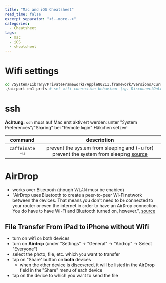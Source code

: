 ```yaml
---
title: "Mac and iOS Cheatsheet"
read_time: false
excerpt_separator: "<!--more-->"
categories:
  - Cheatsheet
tags:
  - mac
  - iOS
  - cheatsheet
---
```


# Wifi settings

```bash
cd /System/Library/PrivateFrameworks/Apple80211.framework/Versions/Current/Resources/
./airport en1 prefs # set wifi connection behaviour (eg. DisconnectOnLogout=NO)
```

# ssh 

**Achtung:** `ssh` muss auf Mac erst aktiviert werden: unter "System Preferences"/"Sharing" bei "Remote login" Häkchen setzen!

| command | description |
| :---: | :---: |
`caffeinate -u` | prevent the system from sleeping and (-u for) prevent the system from sleeping [source](https://apple.stackexchange.com/questions/53802/waking-display-from-terminal-general-waking/161527)

# AirDrop 

- works over Bluetooth (though WLAN must be enabled)
- "AirDrop uses Bluetooth to create a peer-to-peer Wi-Fi network between the devices. That means you don't need to be connected to your router or even the internet in order to have an AirDrop connection. You do have to have Wi-Fi and Bluetooth turned on, however.", [source](https://www.lifewire.com/what-is-airdrop-how-does-it-work-1994512)

## File Transfer From iPad to iPhone without Wifi

- turn on wifi on both devices
- turn on **Airdrop** (under "Settings" &rarr; "General" &rarr; "Airdrop" &rarr; Select "Everyone")
- select the photo, file, etc. which you want to transfer
- tap on "Share" button on **both** devices
  - when the other device is discovered, it will be listed in the AirDrop field in the "Share" menu of each device 
- tap on the device to which you want to send the file
